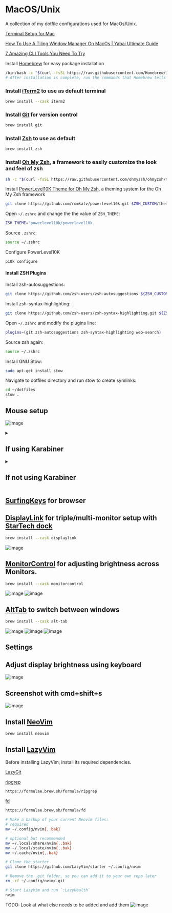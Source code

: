 # MacOS/Unix
A collection of my dotfile configurations used for MacOs/Unix.

[Terminal Setup for Mac](https://www.youtube.com/watch?v=CF1tMjvHDRA&t=46s&ab_channel=JoseanMartinez)

[How To Use A Tiling Window Manager On MacOs | Yabai Ultimate Guide](https://www.youtube.com/watch?v=k94qImbFKWE)

[7 Amazing CLI Tools You Need To Try](https://www.youtube.com/watch?v=mmqDYw9C30I&t=721s)

Install [Homebrew](https://brew.sh/) for easy package installation
```bash
/bin/bash -c "$(curl -fsSL https://raw.githubusercontent.com/Homebrew/install/HEAD/install.sh)"
# After installation is complete, run the commands that Homebrew tells you run in the Next steps section.
```

### Install [iTerm2](https://iterm2.com/) to use as default terminal
```bash
brew install --cask iterm2
```

### Install [Git](https://git-scm.com/) for version control
```bash
brew install git
```

### Install [Zsh](https://zsh.sourceforge.io/) to use as default
```bash
brew install zsh
```

### Install [Oh My Zsh](https://ohmyz.sh/), a framework to easily customize the look and feel of zsh
```bash
sh -c "$(curl -fsSL https://raw.githubusercontent.com/ohmyzsh/ohmyzsh/master/tools/install.sh)"
```

Install [PowerLevel10K Theme for Oh My Zsh](https://github.com/romkatv/powerlevel10k), a theming system for the Oh My Zsh framework
```bash
git clone https://github.com/romkatv/powerlevel10k.git $ZSH_CUSTOM/themes/powerlevel10k
```

Open `~/.zshrc` and change the the value of `ZSH_THEME`:
```bash
ZSH_THEME="powerlevel10k/powerlevel10k
```

Source `.zshrc`:
```bash
source ~/.zshrc
```

Configure PowerLevel10K
```bash
p10k configure
```

#### Install ZSH Plugins
Install zsh-autosuggestions:
```bash
git clone https://github.com/zsh-users/zsh-autosuggestions ${ZSH_CUSTOM:-~/.oh-my-zsh/custom}/plugins/zsh-autosuggestions
```

Install zsh-syntax-highlighting:
```bash
git clone https://github.com/zsh-users/zsh-syntax-highlighting.git ${ZSH_CUSTOM:-~/.oh-my-zsh/custom}/plugins/zsh-syntax-highlighting
```

Open `~/.zshrc` and modify the plugins line:
```bash
plugins=(git zsh-autosuggestions zsh-syntax-highlighting web-search)
```

Source zsh again:
```bash
source ~/.zshrc
```

Install GNU Stow:
```bash
sudo apt-get install stow
```

Navigate to dotfiles directory and run stow to create symlinks:
```bash
cd ~/dotfiles
stow .
```

## Mouse setup

![image](https://github.com/MFarabi619/dotfiles/assets/54924158/a1a5e18b-1c3b-4708-9be2-4a3dc886a8b9)


<details>
<summary>
<h2>If using Karabiner</h2>
</summary>
<h3>
Here's a [config file](https://ke-complex-modifications.pqrs.org/#pc_shortcuts) for Mac to Windows keyboard mappings
</h3>
  
```bash
brew install --cask karabiner-elements
```
<h3>
  Re-map caps lock to ctrl
</h3>
![image](https://github.com/MFarabi619/dotfiles/assets/54924158/93f379ae-d2ac-4b08-a531-33d4fd226379)

### Delete the ctrl+tab -> alt+tab mapping so that it doesn't conflict with AltTab
</details>
<details>
<summary><h2>If not using Karabiner</h2></summary>
<h3>  
Re-map modifier keys for external keyboard
</h3>

![image](https://github.com/MFarabi619/dotfiles/assets/54924158/27127400-06bf-49c9-92f7-ae9e2563865b)
<h3>
Re-map modifier keys for Apple Internal Keyboard
</h3>

![image](https://github.com/MFarabi619/dotfiles/assets/54924158/37bab098-baf7-408a-8899-aeb1c54994bc)
<h3>  
BetterTouchTool
</h3> 

```bash
brew install --cask bettertouchtool
```

![image](https://github.com/MFarabi619/dotfiles/assets/54924158/0710fc72-778e-4cf2-9634-a4b188990441)

![image](https://github.com/MFarabi619/dotfiles/assets/54924158/9cb029b5-db83-4c26-b03f-3ee0351d7bba)


</details>


## [SurfingKeys](https://chromewebstore.google.com/detail/surfingkeys/gfbliohnnapiefjpjlpjnehglfpaknnc?pli=1) for browser

## [DisplayLink](https://www.synaptics.com/products/displaylink-graphics/downloads/macos) for triple/multi-monitor setup with [StarTech dock](https://www.amazon.ca/Triple-Display-Docking-Station-Universal/dp/B012VKW900/ref=asc_df_B012VKW900/?tag=googleshopc0c-20&linkCode=df0&hvadid=293004044609&hvpos=&hvnetw=g&hvrand=8700524289148619145&hvpone=&hvptwo=&hvqmt=&hvdev=c&hvdvcmdl=&hvlocint=&hvlocphy=9000694&hvtargid=pla-349910448191&mcid=3cd8b0ad72503a5b9e6b12a41cafff96&th=1)
```bash
brew install --cask displaylink
```

![image](https://github.com/MFarabi619/dotfiles/assets/54924158/be887f39-0dd2-4ebd-aa41-5ca444cf3425)

## [MonitorControl](https://formulae.brew.sh/cask/monitorcontrol) for adjusting brightness across Monitors.
```bash
brew install --cask monitorcontrol
```

![image](https://github.com/MFarabi619/dotfiles/assets/54924158/04195e2d-8860-4c6d-8e92-c3c3364c6741)
![image](https://github.com/MFarabi619/dotfiles/assets/54924158/b30e6994-61ec-410f-b65a-980dd8c71291)


## [AltTab](https://alt-tab-macos.netlify.app/) to switch between windows
```bash
brew install --cask alt-tab
```

![image](https://github.com/MFarabi619/dotfiles/assets/54924158/937040c0-3129-419d-a61d-9180302437a2)
![image](https://github.com/MFarabi619/dotfiles/assets/54924158/66bc62b4-f6d4-4664-87dd-8a5ef8430727)
![image](https://github.com/MFarabi619/dotfiles/assets/54924158/f0ab830c-c53c-4082-9f1a-0d3c9ab574cf)


## Settings
## Adjust display brightness using keyboard
![image](https://github.com/MFarabi619/dotfiles/assets/54924158/ec6f256d-2cca-4979-95bb-310616400a56)

## Screenshot with cmd+shift+s

![image](https://github.com/MFarabi619/dotfiles/assets/54924158/09ce8880-d11a-45f3-85c7-c4d691f4ec55)

## Install [NeoVim](https://neovim.io/)

```bash
brew install neovim
```

## Install [LazyVim](https://www.lazyvim.org/)

Before installing LazyVim, install its required dependencies.

[LazyGit](https://github.com/jesseduffield/lazygit)

[ripgrep](https://github.com/BurntSushi/ripgrep)
```bash
https://formulae.brew.sh/formula/ripgrep
```

[fd](https://github.com/sharkdp/fd)

```bash
https://formulae.brew.sh/formula/fd
```

```bash
# Make a backup of your current Neovim files:
# required
mv ~/.config/nvim{,.bak}

# optional but recommended
mv ~/.local/share/nvim{,.bak}
mv ~/.local/state/nvim{,.bak}
mv ~/.cache/nvim{,.bak}

# Clone the starter
git clone https://github.com/LazyVim/starter ~/.config/nvim

# Remove the .git folder, so you can add it to your own repo later
rm -rf ~/.config/nvim/.git

# Start LazyVim and run `:LazyHealth`
nvim
```

TODO: Look at what else needs to be added and add them
![image](https://github.com/MFarabi619/dotfiles/assets/54924158/fb4299c4-64a2-4f10-864f-50480de0156e)

